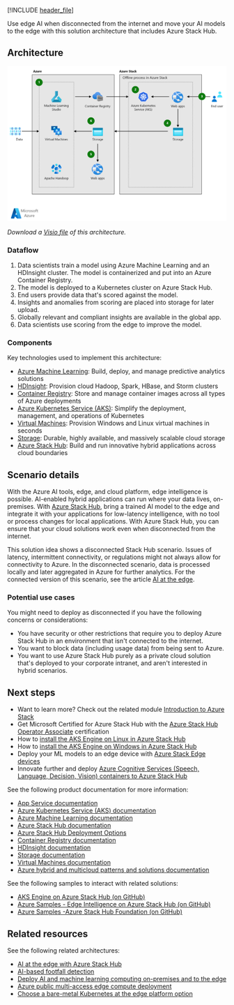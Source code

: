 [!INCLUDE [header_file](../../../includes/sol-idea-header.md)]

Use edge AI when disconnected from the internet and move your AI models to the edge with this solution architecture that includes Azure Stack Hub.

## Architecture

[ ![Architecture diagram: AI-enabled application running at the edge with Azure Stack Hub and hybrid connectivity.](../media/ai-at-the-edge-disconnected.png)](../media/ai-at-the-edge-disconnected.png#lightbox)

*Download a [Visio file](https://arch-center.azureedge.net/ai-at-the-edge-disconnected.vsdx) of this architecture.*

### Dataflow

1. Data scientists train a model using Azure Machine Learning and an HDInsight cluster. The model is containerized and put into an Azure Container Registry.
1. The model is deployed to a Kubernetes cluster on Azure Stack Hub.
1. End users provide data that's scored against the model.
1. Insights and anomalies from scoring are placed into storage for later upload.
1. Globally relevant and compliant insights are available in the global app.
1. Data scientists use scoring from the edge to improve the model.

### Components

Key technologies used to implement this architecture:

* [Azure Machine Learning](https://azure.microsoft.com/services/machine-learning): Build, deploy, and manage predictive analytics solutions
* [HDInsight](https://azure.microsoft.com/services/hdinsight): Provision cloud Hadoop, Spark, HBase, and Storm clusters
* [Container Registry](https://azure.microsoft.com/services/container-registry): Store and manage container images across all types of Azure deployments
* [Azure Kubernetes Service (AKS)](https://azure.microsoft.com/services/kubernetes-service): Simplify the deployment, management, and operations of Kubernetes
* [Virtual Machines](https://azure.microsoft.com/services/virtual-machines): Provision Windows and Linux virtual machines in seconds
* [Storage](https://azure.microsoft.com/services/storage): Durable, highly available, and massively scalable cloud storage
* [Azure Stack Hub](https://azure.microsoft.com/overview/azure-stack): Build and run innovative hybrid applications across cloud boundaries

## Scenario details

With the Azure AI tools, edge, and cloud platform, edge intelligence is possible. AI-enabled hybrid applications can run where your data lives, on-premises. With [Azure Stack Hub](/azure-stack/operator/azure-stack-overview), bring a trained AI model to the edge and integrate it with your applications for low-latency intelligence, with no tool or process changes for local applications. With Azure Stack Hub, you can ensure that your cloud solutions work even when disconnected from the internet.

This solution idea shows a disconnected Stack Hub scenario. Issues of latency, intermittent connectivity, or regulations might not always allow for connectivity to Azure. In the disconnected scenario, data is processed locally and later aggregated in Azure for further analytics. For the connected version of this scenario, see the article [AI at the edge](./ai-at-the-edge.yml).

### Potential use cases

You might need to deploy as disconnected if you have the following concerns or considerations:

* You have security or other restrictions that require you to deploy Azure Stack Hub in an environment that isn't connected to the internet.
* You want to block data (including usage data) from being sent to Azure.
* You want to use Azure Stack Hub purely as a private cloud solution that's deployed to your corporate intranet, and aren't interested in hybrid scenarios.

## Next steps

* Want to learn more? Check out the related module [Introduction to Azure Stack](/training/modules/intro-to-azure-stack)
* Get Microsoft Certified for Azure Stack Hub with the [Azure Stack Hub Operator Associate](/certifications/azure-stack-hub-operator) certification
* How to [install the AKS Engine on Linux in Azure Stack Hub](/azure-stack/user/azure-stack-kubernetes-aks-engine-deploy-linux)
* How to [install the AKS Engine on Windows in Azure Stack Hub](/azure-stack/user/azure-stack-kubernetes-aks-engine-deploy-windows)
* Deploy your ML models to an edge device with [Azure Stack Edge devices](https://azure.microsoft.com/products/azure-stack/edge/#devices)
* Innovate further and deploy [Azure Cognitive Services (Speech, Language, Decision, Vision) containers to Azure Stack Hub](/azure-stack/user/azure-stack-solution-template-cognitive-services)

See the following product documentation for more information:

* [App Service documentation](/azure/app-service)
* [Azure Kubernetes Service (AKS) documentation](/azure/aks)
* [Azure Machine Learning documentation](/azure/machine-learning/service)
* [Azure Stack Hub documentation](/azure/azure-stack/user/azure-stack-solution-machine-learning)
* [Azure Stack Hub Deployment Options](/azure-stack/operator/azure-stack-overview#deployment-options)
* [Container Registry documentation](/azure/container-registry)
* [HDInsight documentation](/azure/hdinsight)
* [Storage documentation](/azure/storage)
* [Virtual Machines documentation](/azure/virtual-machines/workloads/sap/get-started)
* [Azure hybrid and multicloud patterns and solutions documentation](/hybrid/app-solutions)

See the following samples to interact with related solutions:

* [AKS Engine on Azure Stack Hub (on GitHub)](https://github.com/Azure/aks-engine/blob/master/docs/topics/azure-stack.md)
* [Azure Samples - Edge Intelligence on Azure Stack Hub (on GitHub)](https://github.com/Azure-Samples/azure-intelligent-edge-patterns/tree/master/factory-ai-vision)
* [Azure Samples -Azure Stack Hub Foundation (on GitHub)](https://github.com/Azure-Samples/Azure-Stack-Hub-Foundation-Core)

## Related resources

See the following related architectures:

* [AI at the edge with Azure Stack Hub](/azure/architecture/solution-ideas/articles/ai-at-the-edge)
* [AI-based footfall detection](/azure/architecture/solution-ideas/articles/hybrid-footfall-detection)
* [Deploy AI and machine learning computing on-premises and to the edge](/azure/architecture/hybrid/deploy-ai-ml-azure-stack-edge)
* [Azure public multi-access edge compute deployment](/azure/architecture/example-scenario/hybrid/public-multi-access-edge-compute-deployment)
* [Choose a bare-metal Kubernetes at the edge platform option](/azure/architecture/operator-guides/aks/choose-bare-metal-kubernetes)
